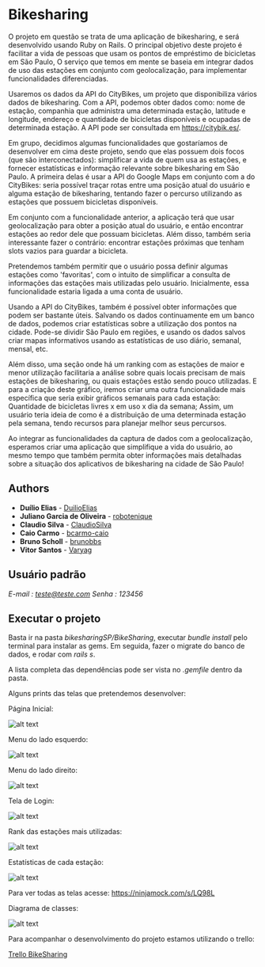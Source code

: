 # Bikesharing

O projeto em questão se trata de uma aplicação de  bikesharing, e será desenvolvido usando Ruby on Rails. O principal objetivo deste projeto é facilitar a vida de pessoas que usam os pontos de empréstimo de bicicletas em São Paulo, O serviço que temos em mente se baseia em integrar dados de uso das estações em conjunto com geolocalização, para implementar funcionalidades diferenciadas.

Usaremos os dados da API do CityBikes, um projeto que disponibiliza vários dados de bikesharing. Com a API, podemos obter dados como: nome de estação, companhia que administra uma determinada estação, latitude e longitude, endereço e quantidade de bicicletas disponíveis e ocupadas de determinada estação. A API pode ser consultada em https://citybik.es/.

Em grupo, decidimos algumas funcionalidades que gostaríamos de desenvolver em cima deste projeto, sendo que elas possuem dois focos (que são interconectados): simplificar a vida de quem usa as estações, e fornecer estatísticas e informação relevante sobre bikesharing em São Paulo. A primeira delas é usar a API do Google Maps em conjunto com a do CityBikes: seria possível traçar rotas entre uma posição atual do usuário e alguma estação de bikesharing, tentando fazer o percurso utilizando as estações que possuem bicicletas disponíveis.

Em conjunto com a funcionalidade anterior, a aplicação terá que usar geolocalização para obter a posição atual do usuário, e então encontrar estações ao redor dele que possuam bicicletas. Além disso, também seria interessante fazer o contrário: encontrar estações próximas que tenham slots vazios para guardar a bicicleta.

Pretendemos também permitir que o usuário possa definir algumas estações como 'favoritas', com o intuito de simplificar a consulta de informações das estações mais utilizadas pelo usuário. Inicialmente, essa funcionalidade estaria ligada a uma conta de usuário.

Usando a API do CityBikes, também é possível obter informações que podem ser bastante úteis. Salvando os dados continuamente em um banco de dados, podemos criar estatísticas sobre a utilização dos pontos na cidade. Pode-se dividir São Paulo em regiões, e usando os dados salvos criar mapas informativos usando as estatísticas de uso diário, semanal, mensal, etc.

Além disso, uma seção onde há um ranking com as estações de maior e menor utilização facilitaria a análise sobre quais locais precisam de mais estações de bikesharing, ou quais estações estão sendo pouco utilizadas. E para a criação deste gráfico, iremos criar uma outra funcionalidade mais específica que seria exibir gráficos semanais para cada estação: Quantidade de bicicletas livres x em uso x dia da semana; Assim, um usuário teria ideia de como é a distribuição de uma determinada estação pela semana,  tendo recursos para planejar melhor seus percursos.

Ao integrar as funcionalidades da captura de dados com a geolocalização, esperamos criar uma aplicação que simplifique a vida do usuário, ao mesmo tempo que também permita obter informações mais detalhadas sobre a situação dos aplicativos de bikesharing na cidade de São Paulo!



## Authors

* **Duílio Elias** - [DuilioElias](https://github.com/duilioelias)
* **Juliano Garcia de Oliveira** - [robotenique](https://gitlab.com/robotenique)
* **Claudio Silva** - [ClaudioSilva](https://gitlab.com/ddkclaudio)
* **Caio Carmo** - [bcarmo-caio](https://gitlab.com/bcarmo-caio)
* **Bruno Scholl** - [brunobbs](https://gitlab.com/brunobbs)
* **Vitor Santos** - [Varyag](https://gitlab.com/Varyag)



## Usuário padrão
*E-mail : teste@teste.com*
*Senha  : 123456*

## Executar o projeto
Basta ir na pasta *bikesharingSP/BikeSharing*, executar *bundle install* pelo terminal para instalar as gems.
Em seguida, fazer o migrate do banco de dados, e rodar com *rails s*.

A lista completa das dependências pode ser vista no *.gemfile* dentro da pasta.















Alguns prints das telas que pretendemos desenvolver:

Página Inicial:

![alt text](https://linux.ime.usp.br/~duilioelias/home.png)

Menu do lado esquerdo:

![alt text](https://linux.ime.usp.br/~duilioelias/leftMenu.png)

Menu do lado direito:

![alt text](https://linux.ime.usp.br/~duilioelias/leftMenu.png)

Tela de Login:

![alt text](https://linux.ime.usp.br/~duilioelias/login.png)

Rank das estações mais utilizadas:

![alt text](https://linux.ime.usp.br/~duilioelias/rank.png)

Estatísticas de cada estação:

![alt text](https://linux.ime.usp.br/~duilioelias/stats.png)

Para ver todas as telas acesse: https://ninjamock.com/s/LQ98L

Diagrama de classes:

![alt text](https://linux.ime.usp.br/~duilioelias/CitiBikes.png)


Para acompanhar o desenvolvimento do projeto estamos utilizando o trello:

[Trello BikeSharing](https://trello.com/bikesharingsp)
